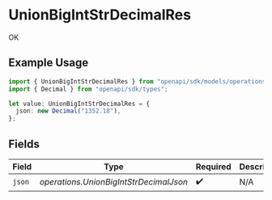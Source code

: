 # UnionBigIntStrDecimalRes

OK

## Example Usage

```typescript
import { UnionBigIntStrDecimalRes } from "openapi/sdk/models/operations";
import { Decimal } from "openapi/sdk/types";

let value: UnionBigIntStrDecimalRes = {
  json: new Decimal("1352.18"),
};
```

## Fields

| Field                                  | Type                                   | Required                               | Description                            |
| -------------------------------------- | -------------------------------------- | -------------------------------------- | -------------------------------------- |
| `json`                                 | *operations.UnionBigIntStrDecimalJson* | :heavy_check_mark:                     | N/A                                    |